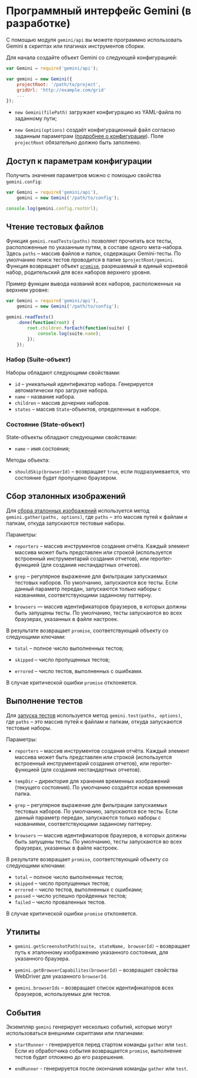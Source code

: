# Программный интерфейс Gemini (в разработке)

С помощью модуля `gemini/api` вы можете программно использовать Gemini
в скриптах или плагинах инструментов сборки.

Для начала создайте объект Gemini со следующей конфигурацией:

```javascript
var Gemini = require('gemini/api');

var gemini = new Gemini({
    projectRoot: '/path/to/project',
    gridUrl: 'http://example.com/grid'
    ...
});
```

* `new Gemini(filePath)` загружает конфигурацию из YAML-файла по заданному
  пути;

* `new Gemini(options)` создаёт конфигурационный файл согласно заданным
  параметрам ([подробнее о конфигурации](./config.ru.md)). Поле
  `projectRoot` обязательно должно быть заполнено.

## Доступ к параметрам конфигурации

Получить значения параметров можно с помощью свойства `gemini.config`:

```javascript
var Gemini = require('gemini/api'),
    gemini = new Gemini('/path/to/config');

console.log(gemini.config.rootUrl);
```

## Чтение тестовых файлов

Функция `gemini.readTests(paths)` позволяет прочитать все тесты, расположенные
по указанным путям, в составе одного мета-набора. Здесь `paths` – массив
файлов и папок, содержащих Gemini-тесты. По умолчанию поиск тестов проводится
в папке `$projectRoot/gemini`. Функция возвращает объект
[`promise`](https://github.com/promises-aplus/promises-spec), разрешаемый
в единый корневой набор, родительский для всех наборов верхнего уровня.

Пример функции вывода названий всех наборов, расположенных на верхнем уровне:

```javascript
var Gemini = require('gemini/api'),
    gemini = new Gemini('/path/to/config');

gemini.readTests()
    .done(function(root) {
        root.children.forEach(function(suite) {
            console.log(suite.name);
        });
    });
```
### Набор (Suite-объект)

Наборы обладают следующими свойствами:

* `id` – уникальный идентификатор набора. Генерируется автоматически про
  загрузке набора.
* `name` – название набора.
* `children` – массив дочерних наборов.
* `states` – массив `State`-объектов, определенных в наборе.

### Состояние (State-объект)

State-объекты обладают следующими свойствами:

* `name` – имя состояния;

Методы объекта:

* `shouldSkip(browserId)` – возвращает `true`, если подразумевается, что
  состояние будет пропущено браузером.

## Сбор эталонных изображений

Для [сбора эталонных изображений](./config.ru.md#ref-shots) используется
метод `gemini.gather(paths, options)`, где `paths` – это массив путей к файлам
и папкам, откуда запускаются тестовые наборы.

Параметры:

* `reporters` – массив инструментов создания отчёта. Каждый элемент массива
  может быть представлен или строкой (используется встроенный инструментарий
  создания отчетов), или reporter-функцией (для создания нестандартных
  отчетов).

* `grep` – регулярное выражение для фильтрации запускаемых тестовых наборов.
  По умолчанию, запускаются все тесты. Если данный параметр передан,
  запускаются только наборы с названиями, соответствующими заданному паттерну.

* `browsers` — массив идентификаторов браузеров, в которых должны быть
  запущены тесты. По умолчанию, тесты запускаются во всех браузерах, указанных
  в файле настроек.

В результате возвращает `promise`, соответствующий объекту со следующими
ключами:

* `total` – полное число выполненных тестов;

* `skipped` – число пропущенных тестов;

* `errored` – число тестов, выполненных с ошибками.

В случае критической ошибки `promise` отклоняется.

##  Выполнение тестов

Для [запуска тестов](./config.ru.md#tests-exe) используется метод
`gemini.test(paths, options)`, где `paths` – это массив путей к файлам
и папкам, откуда запускаются тестовые наборы.

Параметры:

* `reporters` – массив инструментов создания отчёта. Каждый элемент массива
  может быть представлен или строкой (используется встроенный инструментарий
  создания отчетов), или reporter-функцией (для создания нестандартных
  отчетов).

* `tempDir` – директория для хранения временных изображений (текущего
  состояния). По умолчанию создаётся новая временная папка.

* `grep` – регулярное выражение для фильтрации запускаемых тестовых наборов.
  По умолчанию, запускаются все тесты. Если данный параметр передан,
  запускаются только наборы с названиями, соответствующими заданному паттерну.

* `browsers` — массив идентификаторов браузеров, в которых должны быть
  запущены тесты. По умолчанию, тесты запускаются во всех браузерах, указанных
  в файле настроек.

В результате возвращает `promise`, соответствующий объекту со следующими
ключами:

* `total` – полное число выполненных тестов;
* `skipped` – число пропущенных тестов;
* `errored` – число тестов, выполненных с ошибками;
* `passed` – число успешно пройденных тестов;
* `failed` – число проваленных тестов.

В случае критической ошибки `promise` отклоняется.

## Утилиты

* `gemini.getScreenshotPath(suite, stateName, browserId)` – возвращает путь
  к эталонному изображению указанного состояния, для указанного браузера.

* `gemini.getBrowserCapabilites(browserId)` – возвращает свойства WebDriver
  для указанного `browserId`.

* `gemini.browserIds` – возвращает список идентификаторов всех браузеров,
  используемых для тестов.

## События

Экземпляр `gemini` генерирует несколько событий, которые могут использоваться
внешними скриптами или плагинами:

* `startRunner` - генерируется перед стартом команды `gather` или `test`. Если
  из обработчика события возвращается `promise`, выполнение тестов будет
  отложено до его разрешения.

* `endRunner` - генерируется после окончания команды `gather` или `test`.
